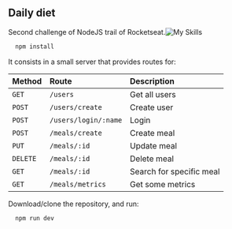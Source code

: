 ## Daily diet

Second challenge of NodeJS trail of Rocketseat.![My Skills](https://skillicons.dev/icons?i=nodejs)

```bash
  npm install
```

It consists in a small server that provides routes for:

| Method         | Route                | Description                                 |
| :------------- | :------------------- | :------------------------------------------ |
| `GET`          | `/users`             | Get all users                               |
| `POST`         | `/users/create`      | Create user                                 |
| `POST`         | `/users/login/:name` | Login                                       |
| `POST`         | `/meals/create`      | Create meal                                 |
| `PUT`          | `/meals/:id`         | Update meal                                 |
| `DELETE`       | `/meals/:id`         | Delete meal                                 |
| `GET`          | `/meals/:id`         | Search for specific meal                    |
| `GET`          | `/meals/metrics`     | Get some metrics                            |


Download/clone the repository, and run:

```bash
  npm run dev
```